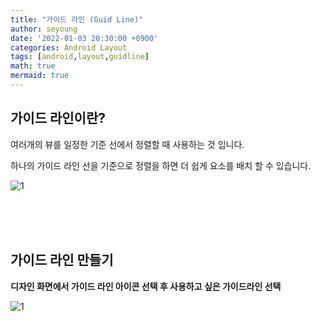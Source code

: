 ```yaml
---
title: "가이드 라인 (Guid Line)"
author: seyoung
date: '2022-01-03 20:30:00 +0900'
categories: Android Layout
tags: [android,layout,guidline]
math: true
mermaid: true
---
```


## 가이드 라인이란?

여러개의 뷰를 일정한 기준 선에서 정렬할 때 사용하는 것 입니다.

하나의 가이드 라인 선을 기준으로 정렬을 하면 더 쉽게 요소를 배치 할 수 있습니다.

![1](https://user-images.githubusercontent.com/54762273/147922149-5f1340e8-00e9-459d-8be6-5a0c485953ff.jpg)


<br><br><br>

## 가이드 라인 만들기 

**디자인 화면에서 가이드 라인 아이콘 선택 후 사용하고 싶은 가이드라인 선택**

![1](https://user-images.githubusercontent.com/54762273/147921702-a44b5d83-ab1c-45a1-9295-e54ea556d4a4.jpg)

